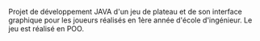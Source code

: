 Projet de développement JAVA d'un jeu de plateau et de son interface graphique pour les joueurs réalisés en 1ère année d'école d'ingénieur. Le jeu est réalisé en POO. 
